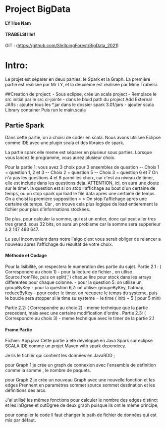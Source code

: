 # Project BigData
#### LY Hue Nam
#### TRABELSI Illef

GIT : (https://github.com/Sle3pingForest/BigData_2021)


# Intro:
Le projet est séparer en deux parties: le Spark et la Graph. La première partie est realisée par Mr LY, et la deuxième est réalisée par Mme Trabelsi.

##Creation de project:
    - Sous eclipse, crée un scala project
    - Remplace le src initial par le src ci-jointe
    - dans le bluid path du project Add External JARs : ajouter tous les *.jar dans le dossier spark 3.01/jars
    - ajouter scala Library container
    Puis run le main.scala

## Partie Spark

Dans cette partie, on a choisi de coder en scala. Nous avons utilisée Eclipse comme IDE avec une plugin scala et des libraies de spark.

La partie spark elle meme est séparer en plusieur sous parties. Lorsque vous lancez le programme, vous aurez plusieur choix. 

Pour la partie 1:
    vous avez 3 choix pour 3 ensembles de question 
    -- Choix 1  = question 1, 2 et 3
    -- Choix 2  = question 5
    -- Choix 3  = question 6 et 7
On n'a pas les questions 4 et 8 parmi les choix, car c'est au niveau de timer, elle est include dans les questions deja.
ATTENTION, ici, on aura une doute sur le timer. la question est si on stop l'affichage au bout d'un certaine de temps, ou on stop spark qui load le file data apres une certaine de temps.
On a choisi la premiere supposition = > On stop l'affichage apres une certaine de temps. Car , on trouve cela plus logique de load entierement la fichier pour plus d'informations stockées.

De plus, pour calculer la somme, qui est un entier, donc qui peut aller tres tres grand. sous 32 bits, on aura un probleme car la somme sera supperieur à 2 147 483 647.

Le seul inconvenient dans notre l'algo c'est vous serait obliger de relancer a nouveau apres l'affichage du résultat de votre choix.

#### Méthode et Codage
Pour la lisibilité, on respectera le numeration des partie du sujet.
Partie 2.1 : ( Correspondre au choix 1)
    - pour la lecture de fichier , on utlise Source.fromFile, puis on split(',') chaque line pour stock dans les arrays differentes pour chaque colonne.
    - pour la question 5: on utilise un groupByKey
    - pour la question 6,7: on utilise: groupeByKey, flatmap, reduceByKey
    - pour coder le timer, on recupere le temps du systeme, puis le boucle sera stopper si le time su systeme = le time ( init) + 5 ( pour 5 min)

Partie 2.2: ( Correspondre au choix 2)
    - meme technique que la partie precedent, mais avec une certaine modification d'ordre .
Partie 2.3: ( Correspondre au choix 3)
    - meme technique avec le timer de la partie 2.1

#### Frame Partie 
Fichier: App.java
Cette partie a été développé en Java Spark sur eclipse SCALA IDE comme un projet Maven with spark dependecy.
 
Je lis le fichier qui contient les données en JavaRDD ;
 
pour Graph 1 je crée un graph de connexion avec l'ensemble de définition comme la somme , le nombre de paquets.

pour Graph 2 je crée un nouveau Graph avec une nouvelle fonction et les edges Prennent en paramètres sommet source sommet destination et les définitions des arcs. 

J'ai utilisé les mêmes fonctions pour calculer le nombre des edges distinct et les inDgree et outDgree de deux graph puisque ils ont le même principe; 

pour compiler le code il faut changer le path de fichier de données qui est mis par défaut.
 
